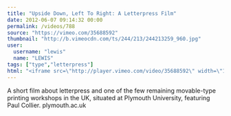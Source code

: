 ```yaml
---
title: "Upside Down, Left To Right: A Letterpress Film"
date: 2012-06-07 09:14:32 00:00
permalink: /videos/788
source: "https://vimeo.com/35688592"
thumbnail: "http://b.vimeocdn.com/ts/244/213/244213259_960.jpg"
user:
  username: "lewis"
  name: "LEWIS"
tags: ["type","letterpress"]
html: "<iframe src=\"http://player.vimeo.com/video/35688592\" width=\"1280\" height=\"720\" frameborder=\"0\" webkitAllowFullScreen mozallowfullscreen allowFullScreen></iframe>"
---
```


A short film about letterpress and one of the few remaining movable-type printing workshops in the UK, situated at Plymouth University, featuring Paul Collier. plymouth.ac.uk